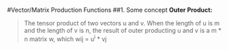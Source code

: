 #Vector/Matrix Production Functions
##1. Some concept
**Outer Product:**
> The tensor product of two vectors u and v. When the length of u is m and the length of v is n, the result of outer producting u and v is a m * n matrix w, which wij = u<sup>i</sup> * vj
